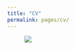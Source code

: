 ```yaml
---
title: "CV"
permalink: pages/cv/
---
```


<figure style="width: 100%;" class="align-center">
  <img src="{{ site.url }}{{ site.baseurl }}/assets/images/automation_cv.png">
</figure>
